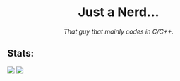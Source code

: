 <h1 align=center>Just a Nerd...</h1>

<p align=center><i>That guy that mainly codes in C/C++.</i></p>

## Stats:

![](http://github-profile-summary-cards.vercel.app/api/cards/profile-details?username=DeLuks2006&theme=dark)
![](https://github-readme-stats.vercel.app/api/top-langs/?username=DeLuks2006&theme=dark&exclude_repo=deluks2006.github.io,dot-files,SimpleSite,Purr-Fetch)
